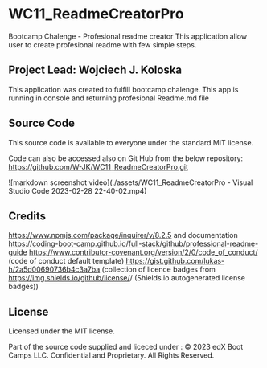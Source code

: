 # WC11_ReadmeCreatorPro
Bootcamp Chalenge - Profesional readme creator 
This application allow user to create profesional readme with few simple steps.

## Project Lead: Wojciech J. Koloska

This application was created to fulfill bootcamp chalenge.
This app is running in console and returning profesional Readme.md file

## Source Code 

This source code is available to everyone under the standard MIT license.


Code can also be accessed also on Git Hub from the below repository:
https://github.com/W-JK/WC11_ReadmeCreatorPro.git


![markdown screenshot video](./assets/WC11_ReadmeCreatorPro - Visual Studio Code 2023-02-28 22-40-02.mp4)









## Credits

https://www.npmjs.com/package/inquirer/v/8.2.5 and documentation 
https://coding-boot-camp.github.io/full-stack/github/professional-readme-guide
https://www.contributor-covenant.org/version/2/0/code_of_conduct/ (code of conduct default template)
https://gist.github.com/lukas-h/2a5d00690736b4c3a7ba (collection of licence badges
from https://img.shields.io/github/license/<Github-Username>/<Repository> (Shields.io autogenerated license badges))


## License

Licensed under the MIT license. 

Part of the source code supplied and liceced under :
© 2023 edX Boot Camps LLC. Confidential and Proprietary. All Rights Reserved.